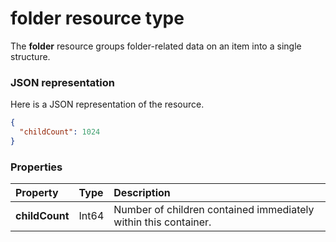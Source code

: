 # folder resource type

The **folder** resource groups folder-related data on an item into a single structure.

### JSON representation

Here is a JSON representation of the resource.

<!-- {
  "blockType": "resource",
  "optionalProperties": [

  ],
  "@odata.type": "microsoft.graph.folder"
}-->

```json
{
  "childCount": 1024
}

```

### Properties

| Property  | Type  | Description                                                     |
|:---------------|:------|:----------------------------------------------------------------|
| **childCount** | Int64 | Number of children contained immediately within this container. | 

<!-- uuid: 8fcb5dbc-d5aa-4681-8e31-b001d5168d79
2015-10-25 14:57:30 UTC -->
<!-- {
  "type": "#page.annotation",
  "description": "folder resource",
  "keywords": "",
  "section": "documentation",
  "tocPath": ""
}-->